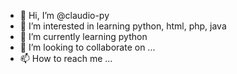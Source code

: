 - 👋 Hi, I’m @claudio-py
- 👀 I’m interested in learning python, html, php, java
- 🌱 I’m currently learning python
- 💞️ I’m looking to collaborate on ...
- 📫 How to reach me ...

<!---
claudio-py/claudio-py is a ✨ special ✨ repository because its `README.md` (this file) appears on your GitHub profile.
You can click the Preview link to take a look at your changes.
--->
